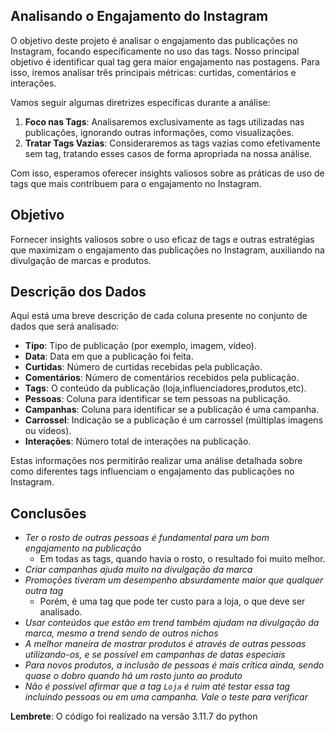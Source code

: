 ## Analisando o Engajamento do Instagram

O objetivo deste projeto é analisar o engajamento das publicações no Instagram, focando especificamente no uso das tags. Nosso principal objetivo é identificar qual tag gera maior engajamento nas postagens. Para isso, iremos analisar três principais métricas: curtidas, comentários e interações.

Vamos seguir algumas diretrizes específicas durante a análise:

1.  **Foco nas Tags**: Analisaremos exclusivamente as tags utilizadas nas publicações, ignorando outras informações, como visualizações.
2.  **Tratar Tags Vazias**: Consideraremos as tags vazias como efetivamente sem tag, tratando esses casos de forma apropriada na nossa análise.

Com isso, esperamos oferecer insights valiosos sobre as práticas de uso de tags que mais contribuem para o engajamento no Instagram.

## Objetivo

Fornecer insights valiosos sobre o uso eficaz de tags e outras estratégias que maximizam o engajamento das publicações no Instagram, auxiliando na divulgação de marcas e produtos.
## Descrição dos Dados

Aqui está uma breve descrição de cada coluna presente no conjunto de dados que será analisado:

- **Tipo**: Tipo de publicação (por exemplo, imagem, vídeo).
- **Data**: Data em que a publicação foi feita.
- **Curtidas**: Número de curtidas recebidas pela publicação.
- **Comentários**: Número de comentários recebidos pela publicação.
- **Tags**: O conteúdo da publicação (loja,influenciadores,produtos,etc).
- **Pessoas**: Coluna para identificar se tem pessoas na publicação.
- **Campanhas**: Coluna para identificar se a publicação é uma campanha.
- **Carrossel**: Indicação se a publicação é um carrossel (múltiplas imagens ou vídeos).
- **Interações**: Número total de interações na publicação.

Estas informações nos permitirão realizar uma análise detalhada sobre como diferentes tags influenciam o engajamento das publicações no Instagram.

## Conclusões

-   *Ter o rosto de outras pessoas é fundamental para um bom engajamento na publicação*
    -   Em todas as tags, quando havia o rosto, o resultado foi muito melhor.
-   *Criar campanhas ajuda muito na divulgação da marca*
-   *Promoções tiveram um desempenho absurdamente maior que qualquer outra tag*
    -   Porém, é uma tag que pode ter custo para a loja, o que deve ser analisado.
-   *Usar conteúdos que estão em trend também ajudam na divulgação da marca, mesmo a trend sendo de outros nichos*
-   *A melhor maneira de mostrar produtos é através de outras pessoas utilizando-os, e se possível em campanhas de datas especiais*
-   *Para novos produtos, a inclusão de pessoas é mais crítica ainda, sendo quase o dobro quando há um rosto junto ao produto*
-   *Não é possível afirmar que a tag `Loja` é ruim até testar essa tag incluindo pessoas ou em uma campanha. Vale o teste para verificar*


**Lembrete**: O código foi realizado na versão 3.11.7 do python
